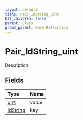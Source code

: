 ```yaml
---
layout: default
title: Pair_IdString_uint
has_children: false
parent: Class
grand_parent: Game Reflection
---
```

# Pair_IdString_uint
Description 

## Fields
| Type | Name |
|:-------------|:--------------|
| [uint](/game-reflection/components/uint.md) | value |
| [IdString](/game-reflection/components/id_string.md) | key |
